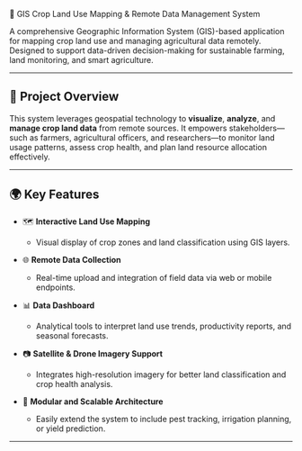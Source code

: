  🌾 GIS Crop Land Use Mapping & Remote Data Management System

A comprehensive Geographic Information System (GIS)-based application for mapping crop land use and managing agricultural data remotely. Designed to support data-driven decision-making for sustainable farming, land monitoring, and smart agriculture.

---

## 📌 Project Overview

This system leverages geospatial technology to **visualize**, **analyze**, and **manage crop land data** from remote sources. It empowers stakeholders—such as farmers, agricultural officers, and researchers—to monitor land usage patterns, assess crop health, and plan land resource allocation effectively.

---

## 🌍 Key Features

- 🗺️ **Interactive Land Use Mapping**
  - Visual display of crop zones and land classification using GIS layers.
  
- 🌐 **Remote Data Collection**
  - Real-time upload and integration of field data via web or mobile endpoints.
  
- 📊 **Data Dashboard**
  - Analytical tools to interpret land use trends, productivity reports, and seasonal forecasts.

- 📷 **Satellite & Drone Imagery Support**
  - Integrates high-resolution imagery for better land classification and crop health analysis.

- 🧩 **Modular and Scalable Architecture**
  - Easily extend the system to include pest tracking, irrigation planning, or yield prediction.

---
